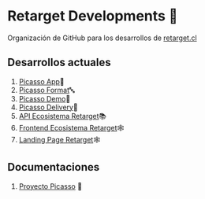 # Retarget Developments 🦊

Organización de GitHub para los desarrollos de [retarget.cl](`https://www.retarget.cl`)


## Desarrollos actuales

1. [Picasso App](https://github.com/RetargetDev/picasso-desktop-app)🎨
2. [Picasso Format](https://github.com/RetargetDev/picasso-format)🔤
3. [Picasso Demo](https://github.com/RetargetDev/picasso-demo)📓
4. [Picasso Delivery](https://github.com/RetargetDev/picasso-delivery)🥘
5. [API Ecosistema Retarget](https://github.com/RetargetDev/ecosistema-retarget-api)📚
6. [Frontend Ecosistema Retarget](https://github.com/RetargetDev/frontend-ecosistema-retarget)🕸️
7. [Landing Page Retarget](https://github.com/RetargetDev/landing-page-retarget)🕸️

## Documentaciones
1. [Proyecto Picasso](https://github.com/RetargetDev/picasso-docs) 🎨
